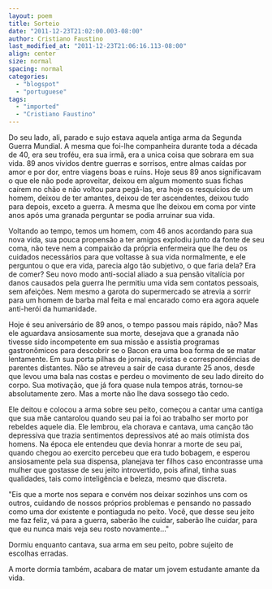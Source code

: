 ```yaml
---
layout: poem
title: Sorteio
date: "2011-12-23T21:02:00.003-08:00"
author: Cristiano Faustino
last_modified_at: "2011-12-23T21:06:16.113-08:00"
align: center
size: normal
spacing: normal
categories:
  - "blogspot"
  - "portuguese"
tags:
  - "imported"
  - "Cristiano Faustino"
---
```


Do seu lado, ali, parado e sujo estava aquela antiga arma da Segunda Guerra Mundial. A mesma que foi-lhe companheira durante toda a década de 40, era seu troféu, era sua irmã, era a unica coisa que sobrara em sua vida. 89 anos vividos dentre guerras e sorrisos, entre almas caídas por amor e por dor, entre viagens boas e ruins. Hoje seus 89 anos significavam o que ele não pode aproveitar, deixou em algum momento suas fichas caírem no chão e não voltou para pegá-las, era hoje os resquícios de um homem, deixou de ter amantes, deixou de ter ascendentes, deixou tudo para depois, exceto a guerra. A mesma que lhe deixou em coma por vinte anos após uma granada perguntar se podia arruinar sua vida.

Voltando ao tempo, temos um homem, com 46 anos acordando para sua nova vida, sua pouca propensão a ter amigos explodiu junto da fonte de seu coma, não teve nem a compaixão da própria enfermeira que lhe deu os cuidados necessários para que voltasse à sua vida normalmente, e ele perguntou o que era vida, parecia algo tão subjetivo, o que faria dela? Era de comer? Seu novo modo anti-social aliado a sua pensão vitalícia por danos causados pela guerra lhe permitiu uma vida sem contatos pessoais, sem afeições. Nem mesmo a garota do supermercado se atrevia a sorrir para um homem de barba mal feita e mal encarado como era agora aquele anti-herói da humanidade.

Hoje é seu aniversário de 89 anos, o tempo passou mais rápido, não? Mas ele aguardava ansiosamente sua morte, desejava que a granada não tivesse sido incompetente em sua missão e assistia programas gastronômicos para descobrir se o Bacon era uma boa forma de se matar lentamente. Em sua porta pilhas de jornais, revistas e correspondências de parentes distantes. Não se atreveu a sair de casa durante 25 anos, desde que levou uma bala nas costas e perdeu o movimento de seu lado direito do corpo. Sua motivação, que já fora quase nula tempos atrás, tornou-se absolutamente zero. Mas a morte não lhe dava sossego tão cedo.

Ele deitou e colocou a arma sobre seu peito, começou a cantar uma cantiga que sua mãe cantarolou quando seu pai ia foi ao trabalho ser morto por rebeldes aquele dia. Ele lembrou, ela chorava e cantava, uma canção tão depressiva que trazia sentimentos depressivos até ao mais otimista dos homens. Na época ele entendeu que devia honrar a morte de seu pai, quando chegou ao exercito percebeu que era tudo bobagem, e esperou ansiosamente pela sua dispensa, planejava ter filhos caso encontrasse uma mulher que gostasse de seu jeito introvertido, pois afinal, tinha suas qualidades, tais como inteligência e beleza, mesmo que discreta.

"Eis que a morte nos separa e convém nos deixar sozinhos uns com os outros, cuidando de nossos próprios problemas e pensando no passado como uma dor existente e pontiaguda no peito. Você, que desse seu jeito me faz feliz, vá para a guerra, saberão lhe cuidar, saberão lhe cuidar, para que eu nunca mais veja seu rosto novamente..."

Dormiu enquanto cantava, sua arma em seu peito, pobre sujeito de escolhas erradas.

A morte dormia também, acabara de matar um jovem estudante amante da vida.
